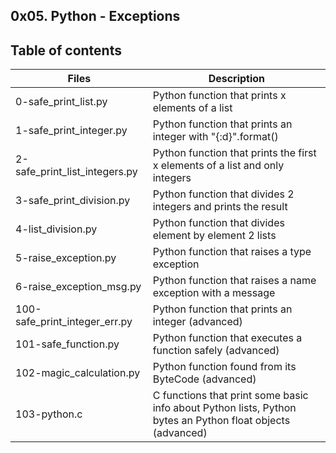 0x05. Python - Exceptions
-----
Table of contents
------
|Files|	Description|
|---|---|
|0-safe_print_list.py|	Python function that prints x elements of a list|
|1-safe_print_integer.py|	Python function that prints an integer with "{:d}".format()|
|2-safe_print_list_integers.py|	Python function that prints the first x elements of a list and only integers|
|3-safe_print_division.py|	Python function that divides 2 integers and prints the result|
|4-list_division.py|	Python function that divides element by element 2 lists|
|5-raise_exception.py|	Python function that raises a type exception|
|6-raise_exception_msg.py|	Python function that raises a name exception with a message|
|100-safe_print_integer_err.py|	Python function that prints an integer (advanced)|
|101-safe_function.py|	Python function that executes a function safely (advanced)|
|102-magic_calculation.py|	Python function found from its ByteCode (advanced)|
|103-python.c|	C functions that print some basic info about Python lists, Python bytes an Python float objects (advanced)|
